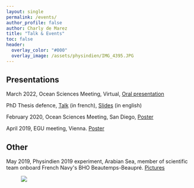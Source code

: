 ```yaml
---
layout: single 
permalink: /events/
author_profile: false
author: Charly de Marez
title: "Talk & Events"
toc: false
header:
  overlay_color: "#000"
  overlay_image: /assets/physindien/IMG_4395.JPG
---
```

## Presentations 

<p> March 2022, Ocean Sciences Meeting, Virtual, <a href="https://youtu.be/DLXDXgitxIs">Oral presentation</a></p>

<p>  PhD Thesis defence, <a href="https://youtu.be/po4KssS-vCA.">Talk</a> (in french), <a href="docs/SOUTENANCE_V2_compressed_no_anim.pdf">Slides</a> (in english)</p> 

<p> February 2020, Ocean Sciences Meeting, San Diego, <a href="docs/OS2020.pdf">Poster</a></p>
<p> April 2019, EGU meeting, Vienna. <a href="docs/EGU2019.pdf">Poster</a></p>

## Other 

<p> May 2019, Physindien 2019 experiment, Arabian Sea, member of scientific team onboard French Navy's BHO Beautemps-Beaupr&eacute;. <a href="physindien.html">Pictures</a></p>

<figure> <img src="/assets/physindien/P1100111.JPG">
<figcaption> </figcaption> </figure>

